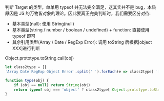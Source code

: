 判断 Target 的类型，单单用 typeof 并无法完全满足，这其实并不是 bug，本质原因是 JS 的万物皆对象的理论。因此要真正完美判断时，我们需要区分对待:

- 基本类型(null): 使用 String(null)
- 基本类型(string / number / boolean / undefined) + function: 直接使用 typeof 即可
- 其余引用类型(Array / Date / RegExp Error): 调用 toString 后根据[object XXX]进行判断

Object.prototype.toString.call(obj)
```JavaScript
let class2type = {}
'Array Date RegExp Object Error'.split(' ').forEach(e => class2type[ '[object ' + e + ']' ] = e.toLowerCase())

function type(obj) {
    if (obj == null) return String(obj)
    return typeof obj === 'object' ? class2type[ Object.prototype.toString.call(obj) ] || 'object' : typeof obj
}
```
